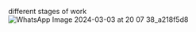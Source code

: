 different stages of work
![WhatsApp Image 2024-03-03 at 20 07 38_a218f5d8](https://github.com/ANUrag45r/website1_clone/assets/161646966/a605c716-824d-4338-a0e9-32f98afb7cc3)

